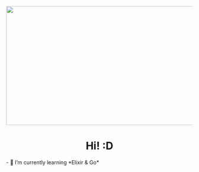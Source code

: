 <img src="https://c.tenor.com/nkYsPDoADwgAAAAC/computer-pixel-art.gif" height="321" width="900">
<h1 align="center">Hi! :D</h1>
- 🌱 I’m currently learning *Elixir & Go*
